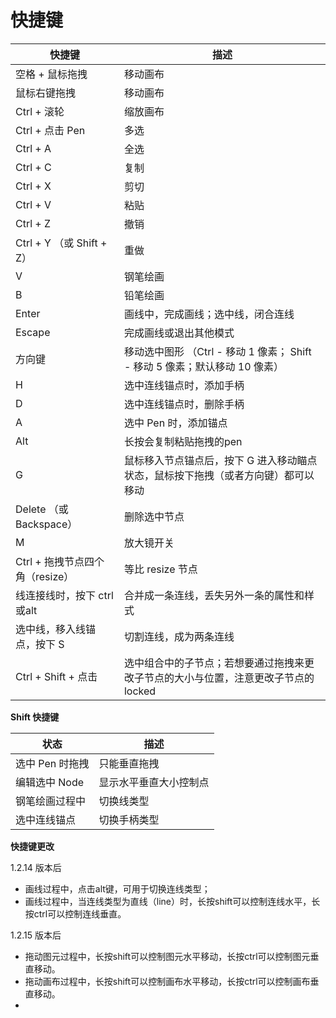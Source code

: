 # 快捷键

| 快捷键                          | 描述                                                                              |
| ------------------------------- | --------------------------------------------------------------------------------- |
| 空格 + 鼠标拖拽                 | 移动画布                                                                          |
| 鼠标右键拖拽                    | 移动画布                                                                          |
| Ctrl + 滚轮                     | 缩放画布                                                                          |
| Ctrl + 点击 Pen                 | 多选                                                                              |
| Ctrl + A                        | 全选                                                                              |
| Ctrl + C                        | 复制                                                                              |
| Ctrl + X                        | 剪切                                                                              |
| Ctrl + V                        | 粘贴                                                                              |
| Ctrl + Z                        | 撤销                                                                              |
| Ctrl + Y （或 Shift + Z）       | 重做                                                                              |
| V                               | 钢笔绘画                                                                          |
| B                               | 铅笔绘画                                                                          |
| Enter                           | 画线中，完成画线；选中线，闭合连线                                                |
| Escape                          | 完成画线或退出其他模式                                                            |
| 方向键                          | 移动选中图形 （Ctrl - 移动 1 像素； Shift - 移动 5 像素；默认移动 10 像素）       |
| H                               | 选中连线锚点时，添加手柄                                                          |
| D                               | 选中连线锚点时，删除手柄                                                          |
| A                               | 选中 Pen 时，添加锚点                                                             |
| Alt                             | 长按会复制粘贴拖拽的pen                                                   |
| G                               | 鼠标移入节点锚点后，按下 G 进入移动瞄点状态，鼠标按下拖拽（或者方向键）都可以移动 |
| Delete （或 Backspace）         | 删除选中节点                                                                      |
| M                               | 放大镜开关                                                                        |
| Ctrl + 拖拽节点四个角（resize） | 等比 resize 节点                                                                  |
| 线连接线时，按下 ctrl或alt            | 合并成一条连线，丢失另外一条的属性和样式                                           |
| 选中线，移入线锚点，按下 S          | 切割连线，成为两条连线                                           |
| Ctrl + Shift + 点击          | 选中组合中的子节点；若想要通过拖拽来更改子节点的大小与位置，注意更改子节点的 locked                                         |

**Shift 快捷键**

| 状态            | 描述                   |
| --------------- | ---------------------- |
| 选中 Pen 时拖拽 | 只能垂直拖拽           |
| 编辑选中 Node   | 显示水平垂直大小控制点 |
| 钢笔绘画过程中  | 切换线类型             |
| 选中连线锚点    | 切换手柄类型           |


**快捷键更改**

1.2.14 版本后
- 画线过程中，点击alt键，可用于切换连线类型；
- 画线过程中，当连线类型为直线（line）时，长按shift可以控制连线水平，长按ctrl可以控制连线垂直。

1.2.15 版本后
- 拖动图元过程中，长按shift可以控制图元水平移动，长按ctrl可以控制图元垂直移动。
- 拖动画布过程中，长按shift可以控制画布水平移动，长按ctrl可以控制画布垂直移动。
- 